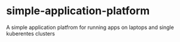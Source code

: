 # simple-application-platform
A simple application platfrom for running apps on laptops and single kuberentes clusters
